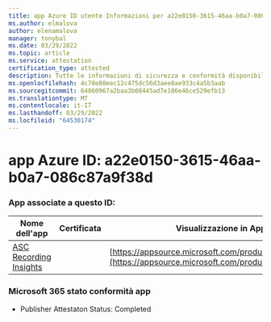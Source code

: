 ```yaml
---
title: app Azure ID utente Informazioni per a22e0150-3615-46aa-b0a7-086c87a9f38d
ms.author: elmalova
author: elenamalova
manager: tonybal
ms.date: 03/29/2022
ms.topic: article
ms.service: attestation
certification_type: attested
description: Tutte le informazioni di sicurezza e conformità disponibili per a22e0150-3615-46aa-b0a7-086c87a9f38d.
ms.openlocfilehash: 4c78e80eec12c475dc56d3aee8ae933c4a5b3aab
ms.sourcegitcommit: 64860967a2baa3b08445ad7e186e46ce529efb13
ms.translationtype: MT
ms.contentlocale: it-IT
ms.lasthandoff: 03/29/2022
ms.locfileid: "64530174"
---
```

# <a name="azure-app-id-a22e0150-3615-46aa-b0a7-086c87a9f38d"></a>app Azure ID: a22e0150-3615-46aa-b0a7-086c87a9f38d


### <a name="apps-associated-with-this-id"></a>App associate a questo ID:
| **Nome dell'app** | **Certificata** | **Visualizzazione in AppSource** |
|--------------|---------------|-----------------------|
| [ASC Recording Insights](../forward/WA200000708.md) |  | [https://appsource.microsoft.com/product/office/WA200000708](https://appsource.microsoft.com/product/office/WA200000708) |

### <a name="microsoft-365-app-compliance-status"></a>Microsoft 365 stato conformità app
- Publisher Attestaton Status: Completed
